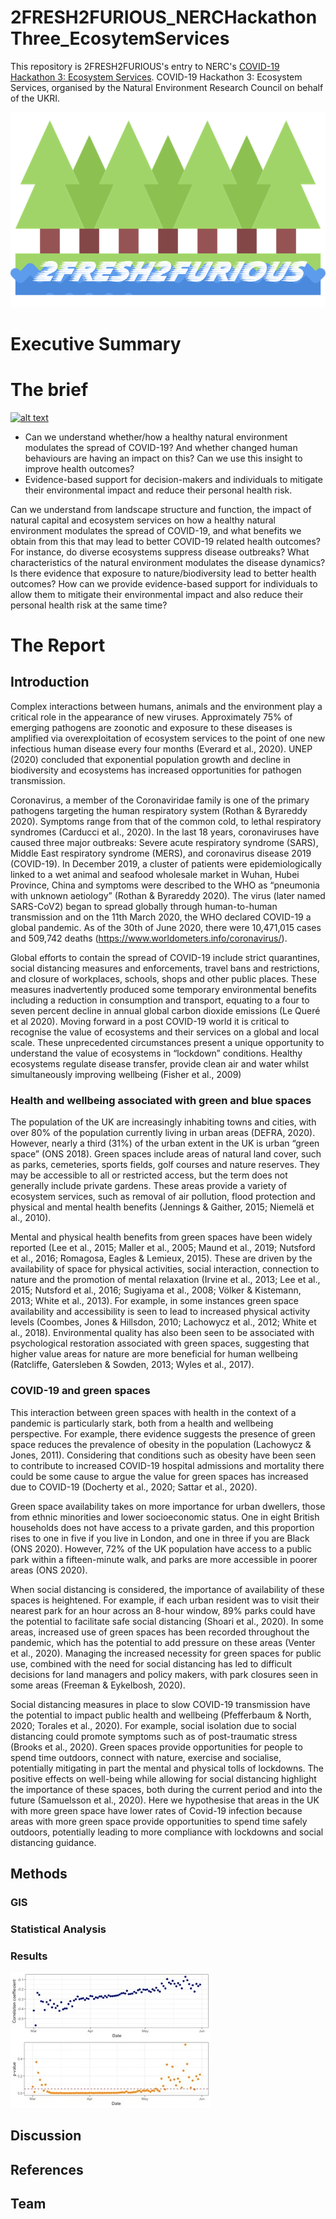 # 2FRESH2FURIOUS_NERCHackathonThree_EcosytemServices
This repository is 2FRESH2FURIOUS's entry to NERC's [COVID-19 Hackathon 3: Ecosystem Services](https://digitalenvironment.org/home/covid-19-digital-sprint-hackathons/covid-19-hackathon-3-ecosystem-services/). COVID-19 Hackathon 3: Ecosystem Services, organised by the Natural Environment Research Council on behalf of the UKRI. 

![FRESH](Images/2freshlogo_3.png)

# Executive Summary 


# The brief
[![alt text](https://i2.wp.com/digitalenvironment.org/wp-content/uploads/2020/05/covid-19_banner-800.png?w=800&ssl=1)](https://digitalenvironment.org/home/covid-19-digital-sprint-hackathons/)

- Can we understand whether/how a healthy natural environment modulates the spread of COVID-19? And whether changed human behaviours are having an impact on this? Can we use this insight to improve health outcomes? 
- Evidence-based support for decision-makers and individuals to mitigate their environmental impact and reduce their personal health risk. 

Can we understand from landscape structure and function, the impact of natural capital and ecosystem services on how a healthy natural environment modulates the spread of COVID-19, and what benefits we obtain from this that may lead to better COVID-19 related health outcomes? For instance, do diverse ecosystems suppress disease outbreaks?  What characteristics of the natural environment modulates the disease dynamics? Is there evidence that exposure to nature/biodiversity lead to better health outcomes? How can we provide evidence-based support for individuals to allow them to mitigate their environmental impact and also reduce their personal health risk at the same time? 

# The Report

## Introduction
Complex interactions between humans, animals and the environment play a critical role in the appearance of new viruses.  Approximately 75% of emerging pathogens are zoonotic and exposure to these diseases is amplified via overexploitation of ecosystem services to the point of one new infectious human disease every four months (Everard et al., 2020). UNEP (2020) concluded that exponential population growth and decline in biodiversity and ecosystems has increased opportunities for pathogen transmission. 

Coronavirus, a member of the Coronaviridae family is one of the primary pathogens targeting the human respiratory system (Rothan & Byrareddy 2020). Symptoms range from that of the common cold, to lethal respiratory syndromes (Carducci et al., 2020). In the last 18 years, coronaviruses have caused three major outbreaks: Severe acute respiratory syndrome (SARS), Middle East respiratory syndrome (MERS), and coronavirus disease 2019 (COVID-19). In December 2019, a cluster of patients were epidemiologically linked to a wet animal and seafood wholesale market in Wuhan, Hubei Province, China and symptoms were described to the WHO as “pneumonia with unknown aetiology” (Rothan & Byrareddy 2020).  The virus (later named SARS-CoV2) began to spread globally through human-to-human transmission and on the 11th March 2020, the WHO declared COVID-19 a global pandemic. As of the 30th of June 2020, there were 10,471,015 cases and 509,742 deaths (https://www.worldometers.info/coronavirus/).  

Global efforts to contain the spread of COVID-19 include strict quarantines, social distancing measures and enforcements, travel bans and restrictions, and closure of workplaces, schools, shops and other public places. These measures inadvertently produced some temporary environmental benefits including a reduction in consumption and transport, equating to a four to seven percent decline in annual global carbon dioxide emissions (Le Queré et al 2020). Moving forward in a post COVID-19 world it is critical to recognise the value of ecosystems and their services on a global and local scale. These unprecedented circumstances present a unique opportunity to understand the value of ecosystems in “lockdown” conditions. Healthy ecosystems regulate disease transfer, provide clean air and water whilst simultaneously improving wellbeing (Fisher et al., 2009)

### Health and wellbeing associated with green and blue spaces  

The population of the UK are increasingly inhabiting towns and cities, with over 80% of the population currently living in urban areas (DEFRA, 2020). However, nearly a third (31%) of the urban extent in the UK is urban “green space” (ONS 2018). Green spaces include areas of natural land cover, such as parks, cemeteries, sports fields, golf courses and nature reserves. They may be accessible to all or restricted access, but the term does not generally include private gardens.  These areas provide a variety of ecosystem services, such as removal of air pollution, flood protection and physical and mental health benefits (Jennings & Gaither, 2015; Niemelä et al., 2010). 

Mental and physical health benefits from green spaces have been widely reported (Lee et al., 2015; Maller et al., 2005; Maund et al., 2019; Nutsford et al., 2016; Romagosa, Eagles & Lemieux, 2015). These are driven by the availability of space for physical activities, social interaction, connection to nature and the promotion of mental relaxation (Irvine et al., 2013; Lee et al., 2015; Nutsford et al., 2016; Sugiyama et al., 2008; Völker & Kistemann, 2013; White et al., 2013). For example, in some instances green space availability and accessibility is seen to lead to increased physical activity levels (Coombes, Jones & Hillsdon, 2010; Lachowycz et al., 2012; White et al., 2018). Environmental quality has also been seen to be associated with psychological restoration associated with green spaces, suggesting that higher value areas for nature are more beneficial for human wellbeing (Ratcliffe, Gatersleben & Sowden, 2013; Wyles et al., 2017). 

### COVID-19 and green spaces  

This interaction between green spaces with health in the context of a pandemic is particularly stark, both from a health and wellbeing perspective. For example, there evidence suggests the presence of green space reduces the prevalence of obesity in the population (Lachowycz & Jones, 2011). Considering that conditions such as obesity have been seen to contribute to increased COVID-19 hospital admissions and mortality there could be some cause to argue the value for green spaces has increased due to COVID-19 (Docherty et al., 2020; Sattar et al., 2020).   

Green space availability takes on more importance for urban dwellers, those from ethnic minorities and lower socioeconomic status. One in eight British households does not have access to a private garden, and this proportion rises to one in five if you live in London, and one in three if you are Black (ONS 2020). However, 72% of the UK population have access to a public park within a fifteen-minute walk, and parks are more accessible in poorer areas (ONS 2020).  
 
When social distancing is considered, the importance of availability of these spaces is heightened. For example, if each urban resident was to visit their nearest park for an hour across an 8-hour window, 89% parks could have the potential to facilitate safe social distancing (Shoari et al., 2020). In some areas, increased use of green spaces has been recorded throughout the pandemic, which has the potential to add pressure on these areas (Venter et al., 2020). Managing the increased necessity for green spaces for public use, combined with the need for social distancing has led to difficult decisions for land managers and policy makers, with park closures seen in some areas (Freeman & Eykelbosh, 2020).   

Social distancing measures in place to slow COVID-19 transmission have the potential to impact public health and wellbeing (Pfefferbaum & North, 2020; Torales et al., 2020). For example, social isolation due to social distancing could promote symptoms such as of post-traumatic stress (Brooks et al., 2020). Green spaces provide opportunities for people to spend time outdoors, connect with nature, exercise and socialise, potentially mitigating in part the mental and physical tolls of lockdowns.  The positive effects on well-being while allowing for social distancing highlight the importance of these spaces, both during the current period and into the future (Samuelsson et al., 2020). Here we hypothesise that areas in the UK with more green space have lower rates of Covid-19 infection because areas with more green space provide opportunities to spend time safely outdoors, potentially leading to more compliance with lockdowns and social distancing guidance.  

## Methods
### GIS
### Statistical Analysis
### Results


![Figure 1](Figures/Figure3.jpeg)
## Discussion

## References

## Team 
